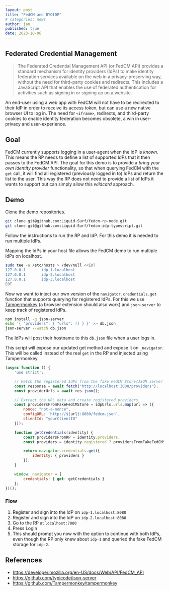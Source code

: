 ```yaml
---
layout: post
title: "FedCM and BYOIDP"
# categories: news
author: jan
published: true
date: 2023-10-06
---
```


## Federated Credential Management

>The Federated Credential Management API (or FedCM API) provides a standard mechanism for identity providers (IdPs) to make identity federation services available on the web in a privacy-preserving way, without the need for third-party cookies and redirects. This includes a JavaScript API that enables the use of federated authentication for activities such as signing in or signing up on a website.

An end-user using a web app with FedCM will not have to be redirected to their IdP in order to receive its access token, but can use a new native browser UI to log in. The need for `<iframe>`, redirects, and third-party cookies to enable identity federation becomes obsolete, a win in user-privacy and user-experience.

## Goal

FedCM currently supports logging in a user-agent when the IdP is _known_. This means the RP needs to define a list of supported IdPs that it then passes to the FedCM API. The goal for this demo is to provide a _bring your own identity provider_ functionality, so that when querying FedCM with the `get` call, it will find all registered (previously logged in to) IdPs and return the list to the user. This way the RP does not need to provide a list of IdPs it wants to support but can simply allow this _wildcard_ approach.

## Demo

Clone the demo repositories.

```sh
git clone git@github.com:Liquid-Surf/fedcm-rp-node.git
git clone git@github.com:Liquid-Surf/fedcm-idp-typescript.git
```

Follow the instructions to run the RP and IdP. For this demo it is needed to run multiple IdPs.

Mapping the IdPs in your host file allows the FedCM demo to run multiple IdPs on localhost.

```sh
sudo tee -a /etc/hosts > /dev/null <<EOT
127.0.0.1       idp-1.localhost
127.0.0.1       idp-2.localhost
127.0.0.1       idp-3.localhost
EOT
```

Now we want to inject our own version of the `navigator.credentials.get` function that supports querying for registered IdPs. For this we use [Tampermonkey](https://github.com/Tampermonkey/tampermonkey) (a browser extension should also work) and `json-server` to keep track of registered IdPs.

```sh
npm install -g json-server
echo '{ "providers": { "urls": [] } }' >> db.json
json-server --watch db.json
```

The IdPs will post their hostname to this `db.json` file when a user logs in.

This script will expose our updated get method and expose it on `_navigator`. This will be called instead of the real `get` in the RP and injected using Tampermonkey.

```js
(async function () {
    'use strict';

    // Fetch the registered IdPs from the fake FedCM Store/JSON server
    const response = await fetch("http://localhost:3000/providers");
    const providerUrls = await res.json();

    // Extract the URL data and create registered providers
    const providersFromFakeFedCMStore = idpUrls.urls.map(url => ({
        nonce: "not-a-nonce",
        configURL: `http://${url}:8080/fedcm.json`,
        clientId: "yourClientID"
    }));

    function getCredentials(identity) {
        const providersFromRP = identity.providers;
        const providers = identity.registered ? providersFromFakeFedCMStore.concat(providersFromRP) : providersFromRP;

        return navigator.credentials.get({
            identity: { providers }
        });
    }

    window._navigator = {
        credentials: { get: getCredentials }
    };
})();
```

### Flow

1. Register and sign into the IdP on `idp-1.localhost:8080`
2. Register and sign into the IdP on `idp-2.localhost:8080`
3. Go to the RP at `localhost:7080`
4. Press Login
5. This should prompt you now with the option to continue with both IdPs, even though the RP only knew about `idp-1` and queried the fake FedCM storage for `idp-2`.

## References

- <https://developer.mozilla.org/en-US/docs/Web/API/FedCM_API>
- <https://github.com/typicode/json-server>
- <https://github.com/Tampermonkey/tampermonkey>
